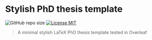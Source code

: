 Stylish PhD thesis template
========================
![GitHub repo size](https://img.shields.io/github/repo-size/jhermosillad/stylish-thesis-template) [![License MIT](http://img.shields.io/badge/license-MIT-brightgreen.svg)](license.md)

> A minimal stylish LaTeX PhD thesis template tested in Overleaf
